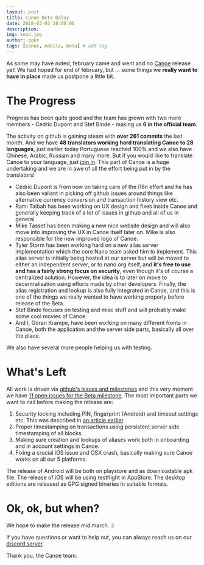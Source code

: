 ```yaml
---
layout: post
title: Canoe Beta Delay
date: 2018-03-05 10:00:00
description: 
img: soon.jpg  
author: gokr
tags: [canoe, mobile, beta] # add tag
---
```


As some may have noted, february came and went and no [Canoe](https://getcanoe.io) release yet! We had hoped for end of february, but ... some things we **really want to have in place** made us postpone a little bit.

<!--more-->

# The Progress
Progress has been quite good and the team has grown with two more members - Cédric Dupont and Stef Binde - making us **6 in the official team**.

The activity on github is gaining steam with **over 261 commits** the last month. And we have **48 translators working hard translating Canoe to 28 languages**, just earlier today Portuguese reached 100% and we also have Chinese, Arabic, Russian and many more. But if you would like to translate Canoe to your language, just [join in](https://poeditor.com/join/project/cnSZa85DRN). This part of Canoe is a huge undertaking and we are in awe of all the effort being put in by the translators!

* Cédric Dupont is from now on taking care of the i18n effort and he has also been valiant in picking off github issues around things like alternative currency conversion and transaction history view etc.
* Rami Taibah has been working on UX design and fixes inside Canoe and generally keeping track of a lot of issues in github and all of us in general.
* Mike Tasset has been making a new nice website design and will also move into improving the UX in Canoe itself later on. Mike is also responsible for the new improved logo of Canoe.
* Tyler Storm has been working hard on a new alias server implementation which the core Nano team asked him to implement. This alias server is initially being hosted at our server but will be moved to either an independent server, or to nano.org itself, and **it's free to use and has a fairly strong focus on security**, even though it's of course a centralized solution. However, the idea is to later on move to decentralisation using efforts made by other developers. Finally, the alias registration and lookup is also fully integrated in Canoe, and this is one of the things we really wanted to have working properly before release of the Beta.
* Stef Binde focuses on testing and misc stuff and will probably make some cool movies of Canoe.
* And I, Göran Krampe, have been working on many different fronts in Canoe, both the application and the server side parts, basically all over the place.

We also have several more people helping us with testing.

# What's Left

All work is driven via [github's issues and milestones](https://github.com/getcanoe/canoe/milestone/2) and this very moment we have [11 open issues for the Beta milestone](https://github.com/getcanoe/canoe/milestone/2). The most important parts we want to nail before making the release are:

1. Security locking including PIN, fingerprint (Android) and timeout settings etc. This was described in [an article earlier](https://getcanoe.io/2018/02/11/security-in-beta.html).
2. Proper timestamping on transactions using persistent server side timestamping of all blocks.
3. Making sure creation and lookups of aliases work both in onboarding and in account settings in Canoe.
4. Fixing a crucial iOS issue and OSX crash, basically making sure Canoe works on all our 5 platforms.

The release of Android will be both on playstore and as downloadable apk file. The release of iOS will be using testflight in AppStore. The desktop editions are released as GPG signed binaries in suitable formats.

# Ok, ok, but when?
We hope to make the release mid march. :)

If you have questions or want to help out, you can always reach us on our [discord server](https://discord.gg/ecVcJM3).

Thank you, the Canoe team.
